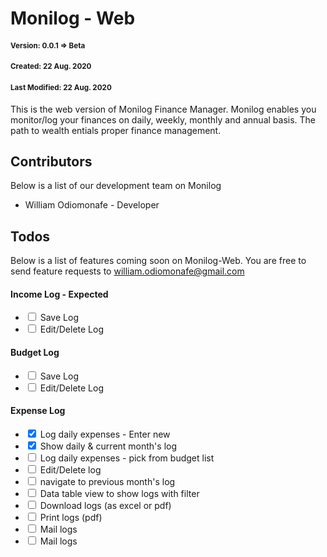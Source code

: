 # Monilog - Web

#### <small>Version: 0.0.1 => Beta</small>
#### <small>Created: 22 Aug. 2020</small>
#### <small>Last Modified: 22 Aug. 2020</small>

<p>
This is the web version of Monilog Finance Manager.
Monilog enables you  monitor/log your finances on daily, weekly, monthly
and annual basis. The path to wealth entials proper finance management.
</p>



## Contributors
Below is a list of our development team on Monilog
<ul>
<li>William Odiomonafe - Developer</li>
</ul>

## Todos
Below is a list of features coming soon on Monilog-Web.
You are free to send feature requests to william.odiomonafe@gmail.com


#### Income Log - Expected
<ul>
<li>
<input type="checkbox"> Save Log   
</li>
<li>
<input type="checkbox"> Edit/Delete Log   
</li>
</ul>


#### Budget Log
<ul>
<li>
<input type="checkbox"> Save Log  
</li>
<li>
<input type="checkbox"> Edit/Delete Log   
</li>
</ul>

#### Expense Log
<ul>
<li>
<input type="checkbox" checked> Log daily expenses - Enter new
</li>
<li>
<input type="checkbox" checked> Show daily & current month's log
</li>
<li>
<input type="checkbox"> Log daily expenses - pick from budget list
</li>
<li>
<input type="checkbox"> Edit/Delete log
</li>
<li>
<input type="checkbox"> navigate to previous month's log
</li>
<li>
<input type="checkbox"> Data table view to show logs with filter  
</li>
<li>
<input type="checkbox"> Download logs (as excel or pdf)   
</li>
<li>
<input type="checkbox"> Print logs (pdf)   
</li>
<li>
<input type="checkbox"> Mail logs    
</li>
<li>
<input type="checkbox"> Mail logs    
</li>
</ul>
